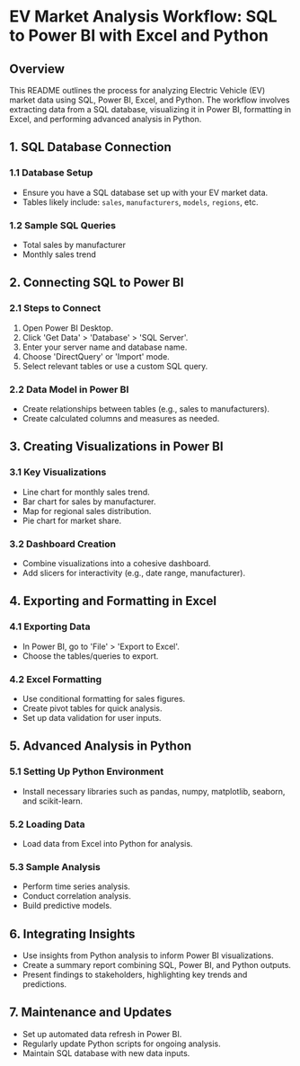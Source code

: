 # EV Market Analysis Workflow: SQL to Power BI with Excel and Python

## Overview
This README outlines the process for analyzing Electric Vehicle (EV) market data using SQL, Power BI, Excel, and Python. The workflow involves extracting data from a SQL database, visualizing it in Power BI, formatting in Excel, and performing advanced analysis in Python.

## 1. SQL Database Connection

### 1.1 Database Setup
- Ensure you have a SQL database set up with your EV market data.
- Tables likely include: `sales`, `manufacturers`, `models`, `regions`, etc.

### 1.2 Sample SQL Queries
- Total sales by manufacturer
- Monthly sales trend

## 2. Connecting SQL to Power BI

### 2.1 Steps to Connect
1. Open Power BI Desktop.
2. Click 'Get Data' > 'Database' > 'SQL Server'.
3. Enter your server name and database name.
4. Choose 'DirectQuery' or 'Import' mode.
5. Select relevant tables or use a custom SQL query.

### 2.2 Data Model in Power BI
- Create relationships between tables (e.g., sales to manufacturers).
- Create calculated columns and measures as needed.

## 3. Creating Visualizations in Power BI

### 3.1 Key Visualizations
- Line chart for monthly sales trend.
- Bar chart for sales by manufacturer.
- Map for regional sales distribution.
- Pie chart for market share.

### 3.2 Dashboard Creation
- Combine visualizations into a cohesive dashboard.
- Add slicers for interactivity (e.g., date range, manufacturer).

## 4. Exporting and Formatting in Excel

### 4.1 Exporting Data
- In Power BI, go to 'File' > 'Export to Excel'.
- Choose the tables/queries to export.

### 4.2 Excel Formatting
- Use conditional formatting for sales figures.
- Create pivot tables for quick analysis.
- Set up data validation for user inputs.

## 5. Advanced Analysis in Python

### 5.1 Setting Up Python Environment
- Install necessary libraries such as pandas, numpy, matplotlib, seaborn, and scikit-learn.

### 5.2 Loading Data
- Load data from Excel into Python for analysis.

### 5.3 Sample Analysis
- Perform time series analysis.
- Conduct correlation analysis.
- Build predictive models.

## 6. Integrating Insights
- Use insights from Python analysis to inform Power BI visualizations.
- Create a summary report combining SQL, Power BI, and Python outputs.
- Present findings to stakeholders, highlighting key trends and predictions.

## 7. Maintenance and Updates
- Set up automated data refresh in Power BI.
- Regularly update Python scripts for ongoing analysis.
- Maintain SQL database with new data inputs.
